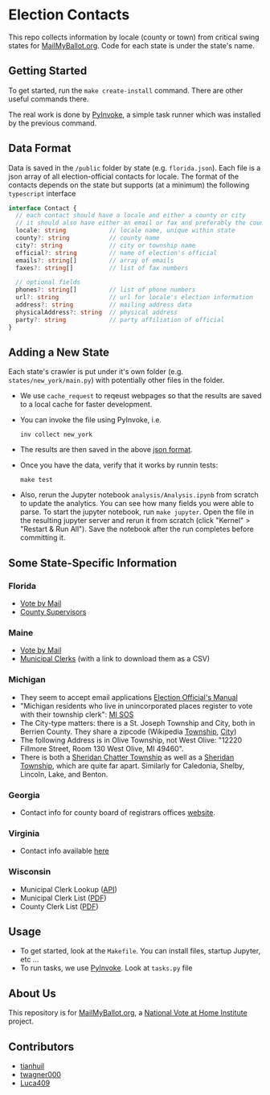 # Election Contacts
This repo collects information by locale (county or town) from critical swing states for [MailMyBallot.org](https://mailmyballot.org).  Code for each state is under the state's name.

## Getting Started
To get started, run the `make create-install` command.  There are other useful commands there.

The real work is done by [PyInvoke](http://www.pyinvoke.org/), a simple task runner which was installed by the previous command.

## Data Format
Data is saved in the `/public` folder by state (e.g. `florida.json`).  Each file is a json array of all election-official contacts for locale.  The format of the contacts depends on the state but supports (at a minimum) the following `typescript` interface
``` ts
interface Contact {
  // each contact should have a locale and either a county or city
  // it should also have either an email or fax and preferably the county official's name.
  locale: string            // locale name, unique within state
  county?: string           // county name
  city?: string             // city or township name
  official?: string         // name of election's official
  emails?: string[]         // array of emails
  faxes?: string[]          // list of fax numbers

  // optional fields
  phones?: string[]         // list of phone numbers
  url?: string              // url for locale's election information
  address?: string          // mailing address data
  physicalAddress?: string  // physical address 
  party?: string            // party affiliation of official
}
``` 

## Adding a New State
Each state's crawler is put under it's own folder (e.g. `states/new_york/main.py`) with potentially other files in the folder.
- We use `cache_request` to reqeust webpages so that the results are saved to a local cache for faster development.
- You can invoke the file using PyInvoke, i.e. 

  ```inv collect new_york```

- The results are then saved in the above [json format](#Data_Format).
- Once you have the data, verify that it works by runnin tests:

  ```make test```

- Also, rerun the Jupyter notebook `analysis/Analysis.ipynb` from scratch to update the analytics.  You can see how many fields you were able to parse.  To start the jupyter notebook, run `make jupyter`.  Open the file in the resulting jupyter server and rerun it from scratch (click "Kernel" > "Restart & Run All").  Save the notebook after the run completes before committing it.

## Some State-Specific Information

### Florida
- [Vote by Mail](https://dos.myflorida.com/elections/for-voters/voting/vote-by-mail/)
- [County Supervisors](https://dos.elections.myflorida.com/supervisors/)

### Maine
- [Vote by Mail](https://www.maine.gov/sos/cec/elec/voter-info/absenteeguide.html)
- [Municipal Clerks](https://www.maine.gov/sos/cec/elec/munic.html) (with a link to download them as a CSV)

### Michigan
- They seem to accept email applications [Election Official's Manual](https://www.michigan.gov/documents/sos/VI_Michigans_Absentee_Voting_Process_265992_7.pdf)
- "Michigan residents who live in unincorporated places register to vote with their township clerk": [MI SOS](https://www.michigan.gov/documents/sos/ED-106_Circulating_CityTwp_Nom_+_Qual_Pet_Forms_647901_7.pdf)
- The City-type matters: there is a St. Joseph Township and City, both in Berrien County.  They share a zipcode (Wikipedia [Township](https://en.wikipedia.org/wiki/St._Joseph_Charter_Township,_Michigan), [City](https://en.wikipedia.org/wiki/St._Joseph,_Michigan))
- The following Address is in Olive Township, not West Olive: "12220 Fillmore Street, Room 130 West Olive, MI 49460".
- There is both a [Sheridan Chatter Township](https://www.google.com/maps/place/Sheridan+Charter+Twp,+MI+49412/@43.4237592,-87.1002624,8z/data=!4m5!3m4!1s0x881941cfc5fb3d8f:0x28cee802764453b8!8m2!3d43.4229492!4d-85.9815339) as well as a [Sheridan Township](https://www.google.com/maps/place/Sheridan+Township,+MI+49224/@42.2906076,-87.0140035,7z/data=!4m5!3m4!1s0x883d50194df74c53:0x5d349c5515a24204!8m2!3d42.295598!4d-84.7942091), which are quite far apart.  Similarly for Caledonia, Shelby, Lincoln, Lake, and Benton.

### Georgia
- Contact info for county board of registrars offices [website](https://elections.sos.ga.gov/Elections/countyregistrars.do).

### Virginia
- Contact info available [here](https://vote.elections.virginia.gov/VoterInformation/PublicContactLookup)

### Wisconsin
- Municipal Clerk Lookup ([API](https://myvote.wi.gov/en-US/MyMunicipalClerk))
- Municipal Clerk List ([PDF](https://elections.wi.gov/sites/elections.wi.gov/files/2020-03/WI%20Municipal%20Clerks%20no%20emails%20Updated%203-23-2020.pdf))
- County Clerk List ([PDF](https://elections.wi.gov/sites/elections.wi.gov/files/2020-03/WI%20County%20Clerks%20no%20emails%20Updated%203-23-2020.pdf))

## Usage
- To get started, look at the `Makefile`.  You can install files, startup Jupyter, etc ...
- To run tasks, we use [PyInvoke](http://www.pyinvoke.org/).  Look at `tasks.py` file

## About Us
This repository is for [MailMyBallot.org](https://mailmyballot.org), a [National Vote at Home Institute](https://voteathome.org) project.

## Contributors
- [tianhuil](https://github.com/tianhuil/)
- [twagner000](https://github.com/twagner000/)
- [Luca409](https://github.com/Luca409/)
